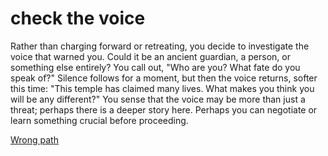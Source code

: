 # check the voice

Rather than charging forward or retreating, you decide to investigate the voice that warned you. Could it be an ancient guardian, a person, or something else entirely? You call out, "Who are you? What fate do you speak of?" Silence follows for a moment, but then the voice returns, softer this time: "This temple has claimed many lives. What makes you think you will be any different?" You sense that the voice may be more than just a threat; perhaps there is a deeper story here. Perhaps you can negotiate or learn something crucial before proceeding.

[Wrong path](/intro.md)